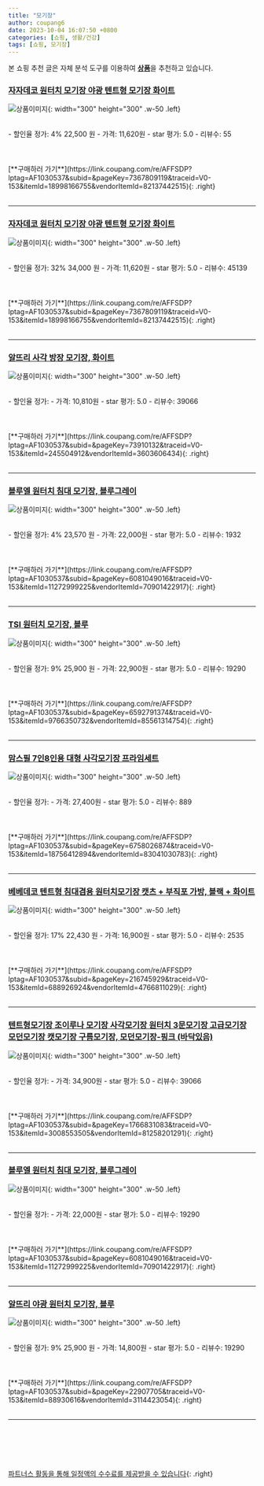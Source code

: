 ```yaml
---
title: "모기장"
author: coupang6
date: 2023-10-04 16:07:50 +0800
categories: [쇼핑, 생활/건강]
tags: [쇼핑, 모기장]
---
```


본 쇼핑 추천 글은 자체 분석 도구를 이용하여 [**상품**](https://link.coupang.com/a/bao1ui)을 추천하고 있습니다.

### [자자데코 원터치 모기장 야광 텐트형 모기장 화이트](https://link.coupang.com/re/AFFSDP?lptag=AF1030537&subid=&pageKey=7367809119&traceid=V0-153&itemId=18998166755&vendorItemId=82137442515)

![상품이미지](https://thumbnail10.coupangcdn.com/thumbnails/remote/230x230ex/image/vendor_inventory/2bb7/844afa474db151f057a69e465a9a5a96cf960abb514590410afa20c725db.png){: width="300" height="300" .w-50 .left}


<br>
- 할인율 정가: 4%  22,500   원
- 가격: 11,620원
- star 평가: 5.0
- 리뷰수: 55
<br>
<br>
<br>
<br>
[**구매하러 가기**](https://link.coupang.com/re/AFFSDP?lptag=AF1030537&subid=&pageKey=7367809119&traceid=V0-153&itemId=18998166755&vendorItemId=82137442515){: .right}
<br>
<br>

---

### [자자데코 원터치 모기장 야광 텐트형 모기장 화이트](https://link.coupang.com/re/AFFSDP?lptag=AF1030537&subid=&pageKey=7367809119&traceid=V0-153&itemId=18998166755&vendorItemId=82137442515)

![상품이미지](https://thumbnail10.coupangcdn.com/thumbnails/remote/230x230ex/image/vendor_inventory/2bb7/844afa474db151f057a69e465a9a5a96cf960abb514590410afa20c725db.png){: width="300" height="300" .w-50 .left}


<br>
- 할인율 정가: 32%  34,000   원
- 가격: 11,620원
- star 평가: 5.0
- 리뷰수: 45139
<br>
<br>
<br>
<br>
[**구매하러 가기**](https://link.coupang.com/re/AFFSDP?lptag=AF1030537&subid=&pageKey=7367809119&traceid=V0-153&itemId=18998166755&vendorItemId=82137442515){: .right}
<br>
<br>

---

### [알뜨리 사각 방장 모기장, 화이트](https://link.coupang.com/re/AFFSDP?lptag=AF1030537&subid=&pageKey=73910132&traceid=V0-153&itemId=245504912&vendorItemId=3603606434)

![상품이미지](https://thumbnail6.coupangcdn.com/thumbnails/remote/230x230ex/image/retail/images/223804838937258-04717a6d-4ec8-4359-917b-2b5917c6374f.jpg){: width="300" height="300" .w-50 .left}


<br>
- 할인율 정가: 
- 가격: 10,810원
- star 평가: 5.0
- 리뷰수: 39066
<br>
<br>
<br>
<br>
[**구매하러 가기**](https://link.coupang.com/re/AFFSDP?lptag=AF1030537&subid=&pageKey=73910132&traceid=V0-153&itemId=245504912&vendorItemId=3603606434){: .right}
<br>
<br>

---

### [블루엘 원터치 침대 모기장, 블루그레이](https://link.coupang.com/re/AFFSDP?lptag=AF1030537&subid=&pageKey=6081049016&traceid=V0-153&itemId=11272999225&vendorItemId=70901422917)

![상품이미지](https://thumbnail10.coupangcdn.com/thumbnails/remote/230x230ex/image/retail/images/2414693592944640-684649af-a84f-4688-970a-d64cc3088811.jpg){: width="300" height="300" .w-50 .left}


<br>
- 할인율 정가: 4%  23,570   원
- 가격: 22,000원
- star 평가: 5.0
- 리뷰수: 1932
<br>
<br>
<br>
<br>
[**구매하러 가기**](https://link.coupang.com/re/AFFSDP?lptag=AF1030537&subid=&pageKey=6081049016&traceid=V0-153&itemId=11272999225&vendorItemId=70901422917){: .right}
<br>
<br>

---

### [TSI 원터치 모기장, 블루](https://link.coupang.com/re/AFFSDP?lptag=AF1030537&subid=&pageKey=6592791374&traceid=V0-153&itemId=9766350732&vendorItemId=85561314754)

![상품이미지](https://thumbnail7.coupangcdn.com/thumbnails/remote/230x230ex/image/retail/images/5134670914138097-e21eff3c-2575-448e-9dbc-83b64d0cb1c6.jpg){: width="300" height="300" .w-50 .left}


<br>
- 할인율 정가: 9%  25,900   원
- 가격: 22,900원
- star 평가: 5.0
- 리뷰수: 19290
<br>
<br>
<br>
<br>
[**구매하러 가기**](https://link.coupang.com/re/AFFSDP?lptag=AF1030537&subid=&pageKey=6592791374&traceid=V0-153&itemId=9766350732&vendorItemId=85561314754){: .right}
<br>
<br>

---

### [맘스필 7인8인용 대형 사각모기장 프라임세트](https://link.coupang.com/re/AFFSDP?lptag=AF1030537&subid=&pageKey=6758026874&traceid=V0-153&itemId=18756412894&vendorItemId=83041030783)

![상품이미지](https://thumbnail8.coupangcdn.com/thumbnails/remote/230x230ex/image/vendor_inventory/5816/7e744df2207316fa46855bb50a3df47f46b705a1fd4287687bb936e85686.jpg){: width="300" height="300" .w-50 .left}


<br>
- 할인율 정가: 
- 가격: 27,400원
- star 평가: 5.0
- 리뷰수: 889
<br>
<br>
<br>
<br>
[**구매하러 가기**](https://link.coupang.com/re/AFFSDP?lptag=AF1030537&subid=&pageKey=6758026874&traceid=V0-153&itemId=18756412894&vendorItemId=83041030783){: .right}
<br>
<br>

---

### [베베데코 텐트형 침대겸용 원터치모기장 캣츠 + 부직포 가방, 블랙 + 화이트](https://link.coupang.com/re/AFFSDP?lptag=AF1030537&subid=&pageKey=216745929&traceid=V0-153&itemId=688926924&vendorItemId=4766811029)

![상품이미지](https://thumbnail9.coupangcdn.com/thumbnails/remote/230x230ex/image/retail/images/931130619776805-d43d0fd0-29e2-4567-9a4e-1ac2b102563b.jpg){: width="300" height="300" .w-50 .left}


<br>
- 할인율 정가: 17%  22,430   원
- 가격: 16,900원
- star 평가: 5.0
- 리뷰수: 2535
<br>
<br>
<br>
<br>
[**구매하러 가기**](https://link.coupang.com/re/AFFSDP?lptag=AF1030537&subid=&pageKey=216745929&traceid=V0-153&itemId=688926924&vendorItemId=4766811029){: .right}
<br>
<br>

---

### [텐트형모기장 조이루나 모기장 사각모기장 원터치 3문모기장 고급모기장 모던모기장 캣모기장 구름모기장, 모던모기장-핑크 (바닥있음)](https://link.coupang.com/re/AFFSDP?lptag=AF1030537&subid=&pageKey=1766831083&traceid=V0-153&itemId=3008553505&vendorItemId=81258201291)

![상품이미지](https://thumbnail7.coupangcdn.com/thumbnails/remote/230x230ex/image/vendor_inventory/83c0/4a56777a9afb9eead755ee8ef748e4929734116270b0108e92753f39130b.jpg){: width="300" height="300" .w-50 .left}


<br>
- 할인율 정가: 
- 가격: 34,900원
- star 평가: 5.0
- 리뷰수: 39066
<br>
<br>
<br>
<br>
[**구매하러 가기**](https://link.coupang.com/re/AFFSDP?lptag=AF1030537&subid=&pageKey=1766831083&traceid=V0-153&itemId=3008553505&vendorItemId=81258201291){: .right}
<br>
<br>

---

### [블루엘 원터치 침대 모기장, 블루그레이](https://link.coupang.com/re/AFFSDP?lptag=AF1030537&subid=&pageKey=6081049016&traceid=V0-153&itemId=11272999225&vendorItemId=70901422917)

![상품이미지](https://thumbnail10.coupangcdn.com/thumbnails/remote/230x230ex/image/retail/images/2414693592944640-684649af-a84f-4688-970a-d64cc3088811.jpg){: width="300" height="300" .w-50 .left}


<br>
- 할인율 정가: 
- 가격: 22,000원
- star 평가: 5.0
- 리뷰수: 19290
<br>
<br>
<br>
<br>
[**구매하러 가기**](https://link.coupang.com/re/AFFSDP?lptag=AF1030537&subid=&pageKey=6081049016&traceid=V0-153&itemId=11272999225&vendorItemId=70901422917){: .right}
<br>
<br>

---

### [알뜨리 야광 원터치 모기장, 블루](https://link.coupang.com/re/AFFSDP?lptag=AF1030537&subid=&pageKey=22907705&traceid=V0-153&itemId=88930616&vendorItemId=3114423054)

![상품이미지](https://thumbnail6.coupangcdn.com/thumbnails/remote/230x230ex/image/vendor_inventory/5715/d2089e7a3048cf295cd041f15fc14d8b6edf67324d9f76a6e39613cd6aa5.jpg){: width="300" height="300" .w-50 .left}


<br>
- 할인율 정가: 9%  25,900   원
- 가격: 14,800원
- star 평가: 5.0
- 리뷰수: 19290
<br>
<br>
<br>
<br>
[**구매하러 가기**](https://link.coupang.com/re/AFFSDP?lptag=AF1030537&subid=&pageKey=22907705&traceid=V0-153&itemId=88930616&vendorItemId=3114423054){: .right}
<br>
<br>

---
<br><br><br><br><br> [파트너스 활동을 통해 일정액의 수수료를 제공받을 수 있습니다](https://link.coupang.com/a/bao1ui){: .right}